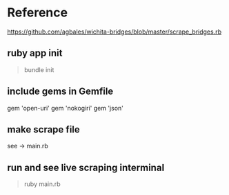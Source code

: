 # Reference
https://github.com/agbales/wichita-bridges/blob/master/scrape_bridges.rb

## ruby app init
> bundle init

## include gems in Gemfile
gem 'open-uri'
gem 'nokogiri'
gem 'json'

## make scrape file
see -> main.rb

## run and see live scraping interminal
> ruby main.rb